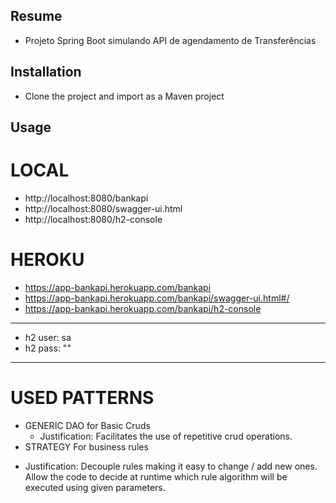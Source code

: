 ## Resume
* Projeto Spring Boot simulando API de agendamento de Transferências

## Installation
* Clone the project and import as a Maven project

## Usage

# LOCAL
  * http://localhost:8080/bankapi
  * http://localhost:8080/swagger-ui.html
  * http://localhost:8080/h2-console

# HEROKU
  * https://app-bankapi.herokuapp.com/bankapi
  * https://app-bankapi.herokuapp.com/bankapi/swagger-ui.html#/
  * https://app-bankapi.herokuapp.com/bankapi/h2-console

-------------------------------------------------------------
  * h2 user: sa
  * h2 pass: ""  
----------------------------------------------------------

# USED PATTERNS
  * GENERIC DAO for Basic Cruds
    - Justification: Facilitates the use of repetitive crud operations.
  * STRATEGY For business rules 
  - Justification: Decouple rules making it easy to change / add new ones. Allow the code to decide at runtime which rule algorithm will be executed using given             parameters.
  
